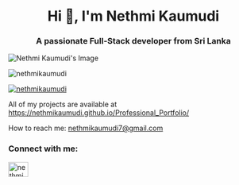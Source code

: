 <h1 align="center">Hi 👋, I'm Nethmi Kaumudi</h1>
 <h3 align="center">A passionate Full-Stack developer from Sri Lanka</h3>
<img src="https://github.com/NethmiKaumudi/NethmiKaumudi/blob/main/assets/118107008/f8fbea0b-2488-4050-a96e-b55ff93a7e94.jpg" alt="Nethmi Kaumudi's Image">
  <p align="left"> <img src="https://komarev.com/ghpvc/?username=nethmikaumudi&label=Profile%20views&color=0e75b6&style=flat" alt="nethmikaumudi" /> </p>
<p align="left"> <a href="https://github.com/ryo-ma/github-profile-trophy"><img
                src="https://github-profile-trophy.vercel.app/?username=nethmikaumudi" alt="nethmikaumudi" /></a> </p>

  <p align="left">All of my projects are available at
    <a href="https://nethmikaumudi.github.io/Professional_Portfolio/">https://nethmikaumudi.github.io/Professional_Portfolio/</a>
    </p>

<p align="left">How to reach me: <a href="mailto:nethmikaumudi7@gmail.com">nethmikaumudi7@gmail.com</a></p>

<h3 align="left">Connect with me:</h3>
  <p align="left">
        <a href="https://linkedin.com/in/nethmikaumudi" target="blank"><img align="center"
                src="https://raw.githubusercontent.com/rahuldkjain/github-profile-readme-generator/master/src/images/icons/Social/linked-in-alt.svg"
                alt="nethmikaumudi" height="30" width="40" /></a>
        <!-- Add other social media links here -->
    </p>

    
